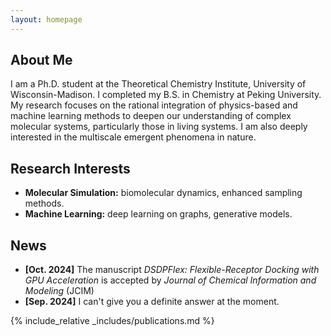 ```yaml
---
layout: homepage
---
```


## About Me

I am a Ph.D. student at the Theoretical Chemistry Institute, University of Wisconsin-Madison. I completed my B.S. in Chemistry at Peking University. My research focuses on the rational integration of physics-based and machine learning methods to deepen our understanding of complex molecular systems, particularly those in living systems. I am also deeply interested in the multiscale emergent phenomena in nature.

## Research Interests

- **Molecular Simulation:** biomolecular dynamics, enhanced sampling methods.
- **Machine Learning:** deep learning on graphs, generative models.

## News

- **[Oct. 2024]** The manuscript *DSDPFlex: Flexible-Receptor Docking with GPU Acceleration* is accepted by *Journal of Chemical Information and Modeling* (JCIM)
- **[Sep. 2024]** I can't give you a definite answer at the moment.


{% include_relative _includes/publications.md %}

<!-- {% include_relative _includes/services.md %} -->
